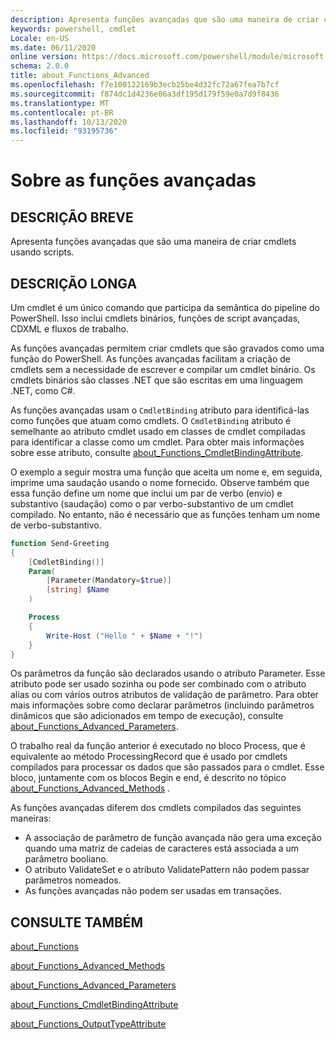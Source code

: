 ```yaml
---
description: Apresenta funções avançadas que são uma maneira de criar cmdlets usando scripts.
keywords: powershell, cmdlet
Locale: en-US
ms.date: 06/11/2020
online version: https://docs.microsoft.com/powershell/module/microsoft.powershell.core/about/about_functions_advanced?view=powershell-6&WT.mc_id=ps-gethelp
schema: 2.0.0
title: about_Functions_Advanced
ms.openlocfilehash: f7e100122169b3ecb25be4d32fc72a67fea7b7cf
ms.sourcegitcommit: f874dc1d4236e06a3df195d179f59e0a7d9f8436
ms.translationtype: MT
ms.contentlocale: pt-BR
ms.lasthandoff: 10/13/2020
ms.locfileid: "93195736"
---
```

# <a name="about-functions-advanced"></a>Sobre as funções avançadas

## <a name="short-description"></a>DESCRIÇÃO BREVE
Apresenta funções avançadas que são uma maneira de criar cmdlets usando scripts.

## <a name="long-description"></a>DESCRIÇÃO LONGA

Um cmdlet é um único comando que participa da semântica do pipeline do PowerShell. Isso inclui cmdlets binários, funções de script avançadas, CDXML e fluxos de trabalho.

As funções avançadas permitem criar cmdlets que são gravados como uma função do PowerShell. As funções avançadas facilitam a criação de cmdlets sem a necessidade de escrever e compilar um cmdlet binário. Os cmdlets binários são classes .NET que são escritas em uma linguagem .NET, como C#.

As funções avançadas usam o `CmdletBinding` atributo para identificá-las como funções que atuam como cmdlets. O `CmdletBinding` atributo é semelhante ao atributo cmdlet usado em classes de cmdlet compiladas para identificar a classe como um cmdlet. Para obter mais informações sobre esse atributo, consulte [about_Functions_CmdletBindingAttribute](about_Functions_CmdletBindingAttribute.md).

O exemplo a seguir mostra uma função que aceita um nome e, em seguida, imprime uma saudação usando o nome fornecido. Observe também que essa função define um nome que inclui um par de verbo (envio) e substantivo (saudação) como o par verbo-substantivo de um cmdlet compilado. No entanto, não é necessário que as funções tenham um nome de verbo-substantivo.

```powershell
function Send-Greeting
{
    [CmdletBinding()]
    Param(
        [Parameter(Mandatory=$true)]
        [string] $Name
    )

    Process
    {
        Write-Host ("Hello " + $Name + "!")
    }
}
```

Os parâmetros da função são declarados usando o atributo Parameter.
Esse atributo pode ser usado sozinha ou pode ser combinado com o atributo alias ou com vários outros atributos de validação de parâmetro. Para obter mais informações sobre como declarar parâmetros (incluindo parâmetros dinâmicos que são adicionados em tempo de execução), consulte [about_Functions_Advanced_Parameters](about_Functions_Advanced_Parameters.md).

O trabalho real da função anterior é executado no bloco Process, que é equivalente ao método ProcessingRecord que é usado por cmdlets compilados para processar os dados que são passados para o cmdlet. Esse bloco, juntamente com os blocos Begin e end, é descrito no tópico [about_Functions_Advanced_Methods](about_Functions_Advanced_Methods.md) .

As funções avançadas diferem dos cmdlets compilados das seguintes maneiras:

- A associação de parâmetro de função avançada não gera uma exceção quando uma matriz de cadeias de caracteres está associada a um parâmetro booliano.
- O atributo ValidateSet e o atributo ValidatePattern não podem passar parâmetros nomeados.
- As funções avançadas não podem ser usadas em transações.

## <a name="see-also"></a>CONSULTE TAMBÉM

[about_Functions](about_Functions.md)

[about_Functions_Advanced_Methods](about_Functions_Advanced_Methods.md)

[about_Functions_Advanced_Parameters](about_Functions_Advanced_Parameters.md)

[about_Functions_CmdletBindingAttribute](about_Functions_CmdletBindingAttribute.md)

[about_Functions_OutputTypeAttribute](about_Functions_OutputTypeAttribute.md)

